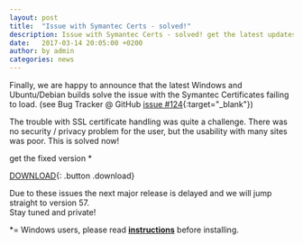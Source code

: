 ```yaml
---
layout: post
title:  "Issue with Symantec Certs - solved!"
description: Issue with Symantec Certs - solved! get the latest updates from the Download section.
date:   2017-03-14 20:05:00 +0200
author:	by admin
categories: news
---
```


Finally, we are happy to announce that the latest Windows and Ubuntu/Debian builds solve the issue with the Symantec Certificates failing to load.
(see Bug Tracker @ GitHub [issue #124](https://github.com/iridium-browser/tracker/issues/124 "issue #124 @ GitHub"){:target="_blank"})      
<!--break-->
The trouble with SSL certificate handling was quite a challenge. There was no security / privacy problem for the user, but the usability with many sites was poor. 
This is solved now!     
     
get the fixed version *
      
[DOWNLOAD](/downloads/index.html "Download"){: .button .download}     
     
Due to these issues the next major release is delayed and we will jump straight to version 57.     
Stay tuned and private!


*= Windows users, please read **[instructions](../downloads/win-fix-v54.html "Instructions for Windows")** before installing.

